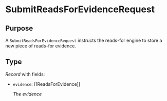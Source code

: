 # SubmitReadsForEvidenceRequest

## Purpose

<!-- --8<-- [start:purpose] -->
A `SubmitReadsForEvidenceRequest` instructs the reads-for engine to store a new piece of reads-for evidence.
<!-- --8<-- [end:purpose] -->

## Type

<!-- --8<-- [start:type] -->
<div class="type" markdown>

*Record* with fields:

- `evidence`: [[ReadsForEvidence]]

  *The evidence*
</div>
<!-- --8<-- [end:type] -->
